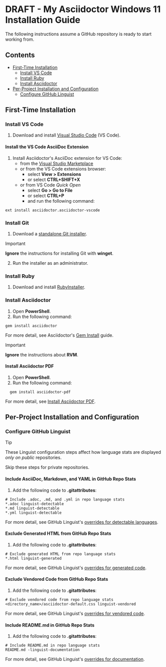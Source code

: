 # DRAFT - My Asciidoctor Windows 11 Installation Guide

The following instructions assume a GitHub repository is ready to start working from.

## Contents

* [First-Time Installation](#first-time-installation)
  * [Install VS Code](#install-vs-code)
  * [Install Ruby](#install-ruby)
  * [Install Asciidoctor](#install-asciidoctor)
* [Per-Project Installation and Configuration](#per-project-installation-and-configuration)
  * [Configure GitHub Linguist](#configure-github-linguist)

## First-Time Installation

### Install VS Code

1. Download and install [Visual Studio Code](https://code.visualstudio.com/download) (VS Code).

#### Install the VS Code AsciiDoc Extension

1. Install Asciidoctor's AsciiDoc extension for VS Code:
    * from the [Visual Studio Marketplace](https://marketplace.visualstudio.com/items?itemName=asciidoctor.asciidoctor-vscode)
    * or from the VS Code extensions browser:
      * select **View > Extensions** 
      * or select **CTRL+SHIFT+X**
    * or from VS Code *Quick Open*
      * select **Go > Go to File** 
      * or select **CTRL+P** 
      * and run the following command:

```
ext install asciidoctor.asciidoctor-vscode  
``` 

### Install Git

1. Download a [standalone Git installer](https://git-scm.com/downloads/win).

> [!IMPORTANT]
> **Ignore** the instructions for installing Git with **winget**. 

2. Run the installer as an administrator.

### Install Ruby

1. Download and install [RubyInstaller](https://rubyinstaller.org/downloads/).

### Install Asciidoctor

1. Open **PowerShell**.
1. Run the following command:

```
gem install asciidoctor
```

For more detail, see Asciidoctor's [Gem Install](https://docs.asciidoctor.org/asciidoctor/latest/install/ruby-packaging/#gem-install) guide. 

> [!IMPORTANT]
> **Ignore** the instructions about **RVM**.

#### Install Asciidoctor PDF

1. Open **PowerShell**.
1. Run the following command:

```
  gem install asciidoctor-pdf
```

For more detail, see [Install Asciidoctor PDF](https://docs.asciidoctor.org/pdf-converter/latest/install/#install-asciidoctor-pdf).

## Per-Project Installation and Configuration

### Configure GitHub Linguist

> [!TIP]
> These Linguist configuration steps affect how language stats are displayed *only on public* repositories.
>
> Skip these steps for private repositories.

#### Include AsciiDoc, Markdown, and YAML in GitHub Repo Stats

1. Add the following code to **.gitattributes**:

```gitattributes
# Include .adoc, .md, and .yml in repo language stats
*.adoc linguist-detectable
*.md linguist-detectable
*.yml linguist-detectable
```
For more detail, see GitHub Linguist's [overrides for detectable languages](https://github.com/github-linguist/linguist/blob/main/docs/overrides.md#detectable).

#### Exclude Generated HTML from GitHub Repo Stats

1. Add the following code to **.gitattributes**:

```gitattributes
# Exclude generated HTML from repo language stats
*.html linguist-generated
```
For more detail, see GitHub Linguist's [overrides for generated code](https://github.com/github-linguist/linguist/blob/main/docs/overrides.md#generated-code).

#### Exclude Vendored Code from GitHub Repo Stats

1. Add the following code to **.gitattributes**:

```gitattributes
# Exclude vendored code from repo language stats
<directory_name>/asciidoctor-default.css linguist-vendored
```

For more detail, see GitHub Linguist's [overrides for vendored code](https://github.com/github-linguist/linguist/blob/main/docs/overrides.md#vendored-code).

#### Include README.md in GitHub Repo Stats

1. Add the following code to **.gitattributes**:

```gitattributes
# Include README.md in repo language stats
README.md -linguist-documentation
```

For more detail, see GitHub Linguist's [overrides for documentation](https://github.com/github-linguist/linguist/blob/main/docs/overrides.md#documentation).